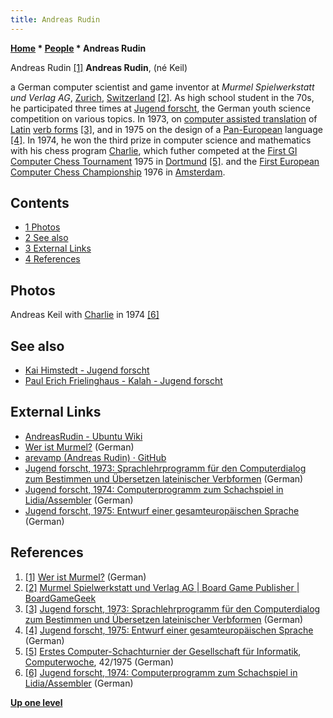 ```yaml
---
title: Andreas Rudin
---
```

**[Home](Home "Home") * [People](People "People") * Andreas Rudin**

[](http://www.murmel.ch/joomla/index.php?option=com_content&view=category&layout=blog&id=75&Itemid=41) Andreas Rudin <a id="cite-note-1" href="#cite-ref-1">[1]</a>
**Andreas Rudin**, (né Keil)

a German computer scientist and game inventor at *Murmel Spielwerkstatt und Verlag AG*, [Zurich](https://en.wikipedia.org/wiki/Zurich), [Switzerland](https://en.wikipedia.org/wiki/Switzerland) <a id="cite-note-2" href="#cite-ref-2">[2]</a>.
As high school student in the 70s, he participated three times at [Jugend forscht](https://en.wikipedia.org/wiki/Jugend_forscht), the German youth science competition on various topics.
In 1973, on [computer assisted translation](https://en.wikipedia.org/wiki/Computer-assisted_translation) of [Latin](https://en.wikipedia.org/wiki/Latin) [verb forms](https://en.wikipedia.org/wiki/Verb) <a id="cite-note-3" href="#cite-ref-3">[3]</a>,
and in 1975 on the design of a [Pan-European](https://en.wikipedia.org/wiki/Pan-European_identity) language <a id="cite-note-4" href="#cite-ref-4">[4]</a>.
In 1974, he won the third prize in computer science and mathematics with his chess program [Charlie](Charlie "Charlie"), which futher competed at the [First GI Computer Chess Tournament](First_GI_Computer_Chess_Tournament "First GI Computer Chess Tournament") 1975 in [Dortmund](https://en.wikipedia.org/wiki/Dortmund) <a id="cite-note-5" href="#cite-ref-5">[5]</a>.
and the [First European Computer Chess Championship](ECCC_1976 "ECCC 1976") 1976 in [Amsterdam](https://en.wikipedia.org/wiki/Amsterdam).

## Contents

- [1 Photos](#photos)
- [2 See also](#see-also)
- [3 External Links](#external-links)
- [4 References](#references)

## Photos

[](https://www.jugend-forscht.de/projektdatenbank/computerprogramm-zum-schachspiel-in-lidiaassembler.html)
Andreas Keil with [Charlie](Charlie "Charlie") in 1974 <a id="cite-note-6" href="#cite-ref-6">[6]</a>

## See also

- [Kai Himstedt - Jugend forscht](Kai_Himstedt#Jugendforscht "Kai Himstedt")
- [Paul Erich Frielinghaus - Kalah - Jugend forscht](Kalah#Jugendforscht "Kalah")

## External Links

- [AndreasRudin - Ubuntu Wiki](https://wiki.ubuntu.com/AndreasRudin)
- [Wer ist Murmel?](http://www.murmel.ch/joomla/index.php?option=com_content&view=category&layout=blog&id=75&Itemid=41) (German)
- [arevamp (Andreas Rudin) · GitHub](https://github.com/arevamp)
- [Jugend forscht, 1973: Sprachlehrprogramm für den Computerdialog zum Bestimmen und Übersetzen lateinischer Verbformen](https://www.jugend-forscht.de/projektdatenbank/sprachlehrprogramm-fuer-den-computerdialog-zum-bestimmen-und-uebersetzen-lateinischer-verbformen.html) (German)
- [Jugend forscht, 1974: Computerprogramm zum Schachspiel in Lidia/Assembler](https://www.jugend-forscht.de/projektdatenbank/computerprogramm-zum-schachspiel-in-lidiaassembler.html) (German)
- [Jugend forscht, 1975: Entwurf einer gesamteuropäischen Sprache](https://www.jugend-forscht.de/projektdatenbank/entwurf-einer-gesamteuropaeischen-sprache.html) (German)

## References

1. <a id="cite-ref-1" href="#cite-note-1">[1]</a> [Wer ist Murmel?](http://www.murmel.ch/joomla/index.php?option=com_content&view=category&layout=blog&id=75&Itemid=41) (German)
1. <a id="cite-ref-2" href="#cite-note-2">[2]</a> [Murmel Spielwerkstatt und Verlag AG | Board Game Publisher | BoardGameGeek](https://boardgamegeek.com/boardgamepublisher/2097/murmel-spielwerkstatt-und-verlag-ag)
1. <a id="cite-ref-3" href="#cite-note-3">[3]</a> [Jugend forscht, 1973: Sprachlehrprogramm für den Computerdialog zum Bestimmen und Übersetzen lateinischer Verbformen](https://www.jugend-forscht.de/projektdatenbank/sprachlehrprogramm-fuer-den-computerdialog-zum-bestimmen-und-uebersetzen-lateinischer-verbformen.html) (German)
1. <a id="cite-ref-4" href="#cite-note-4">[4]</a> [Jugend forscht, 1975: Entwurf einer gesamteuropäischen Sprache](https://www.jugend-forscht.de/projektdatenbank/entwurf-einer-gesamteuropaeischen-sprache.html) (German)
1. <a id="cite-ref-5" href="#cite-note-5">[5]</a> [Erstes Computer-Schachturnier der Gesellschaft für Informatik](https://www.computerwoche.de/a/computer-logik-im-koeniglichen-spiel,1205123), [Computerwoche](Computerworld#Woche "Computerworld"), 42/1975 (German)
1. <a id="cite-ref-6" href="#cite-note-6">[6]</a> [Jugend forscht, 1974: Computerprogramm zum Schachspiel in Lidia/Assembler](https://www.jugend-forscht.de/projektdatenbank/computerprogramm-zum-schachspiel-in-lidiaassembler.html) (German)

**[Up one level](People "People")**

